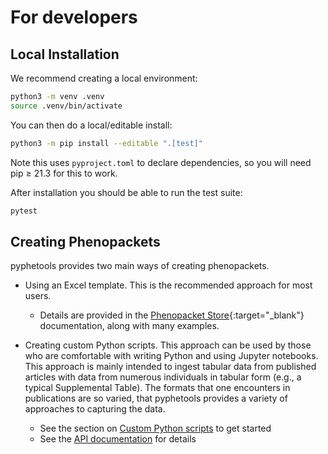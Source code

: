 # For developers

## Local Installation

We recommend creating a local environment:

```bash
python3 -m venv .venv
source .venv/bin/activate
```

You can then do a local/editable install:

```bash
python3 -m pip install --editable ".[test]"
```

Note this uses `pyproject.toml` to declare dependencies, so you will need pip ≥ 21.3 for this to work.

After installation you should be able to run the test suite:

```bash
pytest
```


## Creating Phenopackets

pyphetools provides two main ways of creating phenopackets.

- Using an Excel template. This is the recommended approach for most users.
    - Details are provided in the [Phenopacket Store](https://monarch-initiative.github.io/phenopacket-store/contributing/){:target="\_blank"} documentation, along with many examples.

- Creating custom Python scripts. This approach can be used by those who are comfortable with writing Python and using Jupyter notebooks. This approach is mainly intended to ingest tabular data from published articles with data from numerous individuals in tabular form (e.g., a typical Supplemental Table). The formats that
one encounters in publications are so varied, that pyphetools provides a variety of approaches to capturing the data.
    - See the section on [Custom Python scripts](../user-guide/jupyter.md) to get started
    - See the [API documentation](../api/overview.md) for details

